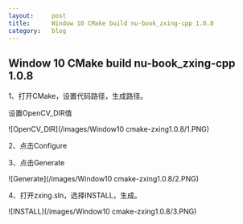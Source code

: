 ```yaml
---
layout:     post
title:      Window 10 CMake build nu-book_zxing-cpp 1.0.8
category: 	blog
---
```


## Window 10 CMake build nu-book_zxing-cpp 1.0.8

1、打开CMake，设置代码路径，生成路径。

设置OpenCV_DIR值

![OpenCV_DIR](/images/Window10 cmake-zxing1.0.8/1.PNG)

2、点击Configure

3、点击Generate

![Generate](/images/Window10 cmake-zxing1.0.8/2.PNG)

4、打开zxing.sln，选择INSTALL，生成。

![INSTALL](/images/Window10 cmake-zxing1.0.8/3.PNG)